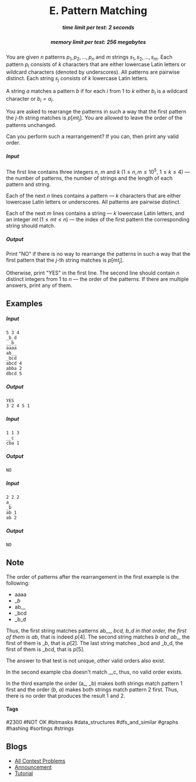 <h1 style='text-align: center;'> E. Pattern Matching</h1>

<h5 style='text-align: center;'>time limit per test: 2 seconds</h5>
<h5 style='text-align: center;'>memory limit per test: 256 megabytes</h5>

You are given $n$ patterns $p_1, p_2, \dots, p_n$ and $m$ strings $s_1, s_2, \dots, s_m$. Each pattern $p_i$ consists of $k$ characters that are either lowercase Latin letters or wildcard characters (denoted by underscores). All patterns are pairwise distinct. Each string $s_j$ consists of $k$ lowercase Latin letters.

A string $a$ matches a pattern $b$ if for each $i$ from $1$ to $k$ either $b_i$ is a wildcard character or $b_i=a_i$.

You are asked to rearrange the patterns in such a way that the first pattern the $j$-th string matches is $p[mt_j]$. You are allowed to leave the order of the patterns unchanged.

Can you perform such a rearrangement? If you can, then print any valid order.

##### Input

The first line contains three integers $n$, $m$ and $k$ ($1 \le n, m \le 10^5$, $1 \le k \le 4$) — the number of patterns, the number of strings and the length of each pattern and string.

Each of the next $n$ lines contains a pattern — $k$ characters that are either lowercase Latin letters or underscores. All patterns are pairwise distinct.

Each of the next $m$ lines contains a string — $k$ lowercase Latin letters, and an integer $mt$ ($1 \le mt \le n$) — the index of the first pattern the corresponding string should match.

##### Output

Print "NO" if there is no way to rearrange the patterns in such a way that the first pattern that the $j$-th string matches is $p[mt_j]$.

Otherwise, print "YES" in the first line. The second line should contain $n$ distinct integers from $1$ to $n$ — the order of the patterns. If there are multiple answers, print any of them.

## Examples

##### Input


```text
5 3 4
_b_d
__b_
aaaa
ab__
_bcd
abcd 4
abba 2
dbcd 5
```
##### Output


```text
YES
3 2 4 5 1 
```
##### Input


```text
1 1 3
__c
cba 1
```
##### Output


```text
NO
```
##### Input


```text
2 2 2
a_
_b
ab 1
ab 2
```
##### Output


```text
NO
```
## Note

The order of patterns after the rearrangement in the first example is the following: 

* aaaa
* __b_
* ab__
* _bcd
* _b_d

Thus, the first string matches patterns ab__, _bcd, _b_d in that order, the first of them is ab__, that is indeed $p[4]$. The second string matches __b_ and ab__, the first of them is __b_, that is $p[2]$. The last string matches _bcd and _b_d, the first of them is _bcd, that is $p[5]$.

The answer to that test is not unique, other valid orders also exist.

In the second example cba doesn't match __c, thus, no valid order exists.

In the third example the order (a_, _b) makes both strings match pattern $1$ first and the order (_b, a_) makes both strings match pattern $2$ first. Thus, there is no order that produces the result $1$ and $2$.



#### Tags 

#2300 #NOT OK #bitmasks #data_structures #dfs_and_similar #graphs #hashing #sortings #strings 

## Blogs
- [All Contest Problems](../Educational_Codeforces_Round_103_(Rated_for_Div._2).md)
- [Announcement](../blogs/Announcement.md)
- [Tutorial](../blogs/Tutorial.md)
